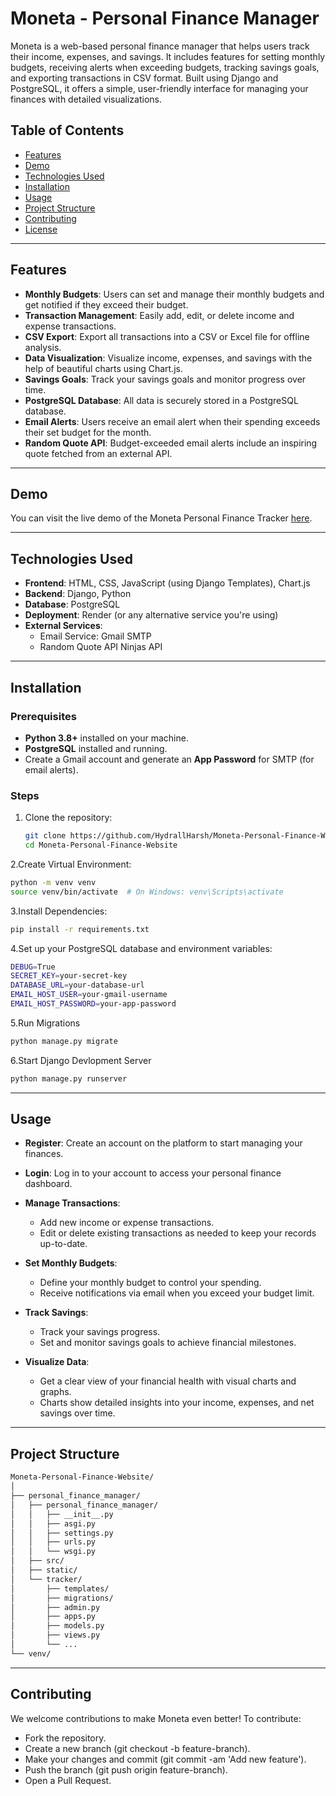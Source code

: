 # Moneta - Personal Finance Manager

Moneta is a web-based personal finance manager that helps users track their income, expenses, and savings. It includes features for setting monthly budgets, receiving alerts when exceeding budgets, tracking savings goals, and exporting transactions in CSV format. Built using Django and PostgreSQL, it offers a simple, user-friendly interface for managing your finances with detailed visualizations.

## Table of Contents
- [Features](#features)
- [Demo](#demo)
- [Technologies Used](#technologies-used)
- [Installation](#installation)
- [Usage](#usage)
- [Project Structure](#project-structure)
- [Contributing](#contributing)
- [License](#license)

---

## Features

- **Monthly Budgets**: Users can set and manage their monthly budgets and get notified if they exceed their budget.
- **Transaction Management**: Easily add, edit, or delete income and expense transactions.
- **CSV Export**: Export all transactions into a CSV or Excel file for offline analysis.
- **Data Visualization**: Visualize income, expenses, and savings with the help of beautiful charts using Chart.js.
- **Savings Goals**: Track your savings goals and monitor progress over time.
- **PostgreSQL Database**: All data is securely stored in a PostgreSQL database.
- **Email Alerts**: Users receive an email alert when their spending exceeds their set budget for the month.
- **Random Quote API**: Budget-exceeded email alerts include an inspiring quote fetched from an external API.

---

## Demo
You can visit the live demo of the Moneta Personal Finance Tracker [here](https://moneta-personal-finance-website.onrender.com/).

---

## Technologies Used

- **Frontend**: HTML, CSS, JavaScript (using Django Templates), Chart.js
- **Backend**: Django, Python
- **Database**: PostgreSQL
- **Deployment**: Render (or any alternative service you're using)
- **External Services**:
  - Email Service: Gmail SMTP
  - Random Quote API Ninjas API

---

## Installation

### Prerequisites
- **Python 3.8+** installed on your machine.
- **PostgreSQL** installed and running.
- Create a Gmail account and generate an **App Password** for SMTP (for email alerts).

### Steps

1. Clone the repository:
   ```bash
   git clone https://github.com/HydrallHarsh/Moneta-Personal-Finance-Website.git
   cd Moneta-Personal-Finance-Website
   ```
2.Create Virtual Environment:
   ```bash
   python -m venv venv
   source venv/bin/activate  # On Windows: venv\Scripts\activate
  ```
3.Install Dependencies:
  ```bash
  pip install -r requirements.txt
  ```
4.Set up your PostgreSQL database and environment variables:
  ```bash
  DEBUG=True
  SECRET_KEY=your-secret-key
  DATABASE_URL=your-database-url
  EMAIL_HOST_USER=your-gmail-username
  EMAIL_HOST_PASSWORD=your-app-password
  ```
5.Run Migrations
  ```bash
  python manage.py migrate
  ```
6.Start Django Devlopment Server
  ```bash
  python manage.py runserver
  ```
---

## Usage

- **Register**: Create an account on the platform to start managing your finances.
  
- **Login**: Log in to your account to access your personal finance dashboard.

- **Manage Transactions**: 
  - Add new income or expense transactions.
  - Edit or delete existing transactions as needed to keep your records up-to-date.

- **Set Monthly Budgets**: 
  - Define your monthly budget to control your spending.
  - Receive notifications via email when you exceed your budget limit.

- **Track Savings**: 
  - Track your savings progress.
  - Set and monitor savings goals to achieve financial milestones.

- **Visualize Data**:
  - Get a clear view of your financial health with visual charts and graphs.
  - Charts show detailed insights into your income, expenses, and net savings over time.

---

## Project Structure
```bash
Moneta-Personal-Finance-Website/
│
├── personal_finance_manager/
│   ├── personal_finance_manager/
│   │   ├── __init__.py
│   │   ├── asgi.py
│   │   ├── settings.py
│   │   ├── urls.py
│   │   └── wsgi.py
│   ├── src/
│   ├── static/
│   └── tracker/
│       ├── templates/
│       ├── migrations/
│       ├── admin.py
│       ├── apps.py
│       ├── models.py
│       ├── views.py
│       └── ...
└── venv/
```
---
## Contributing

We welcome contributions to make Moneta even better! To contribute:

- Fork the repository.
- Create a new branch (git checkout -b feature-branch).
- Make your changes and commit (git commit -am 'Add new feature').
- Push the branch (git push origin feature-branch).
- Open a Pull Request.
